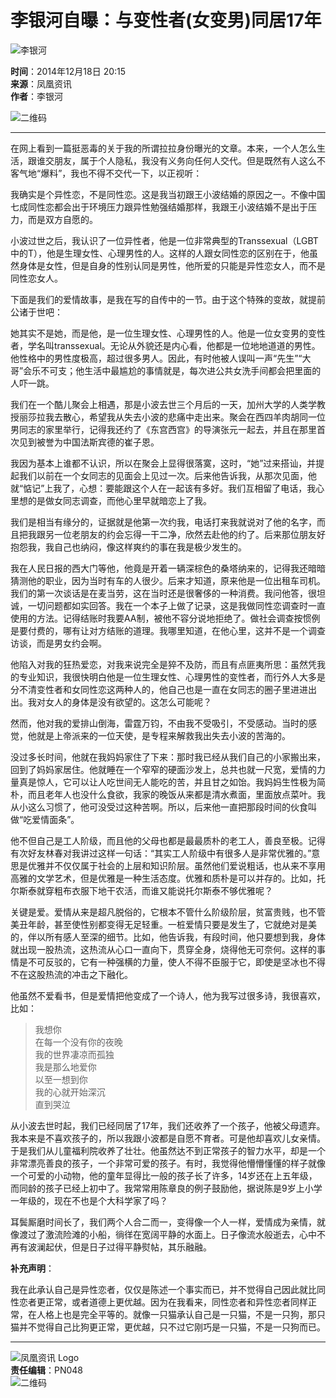 # 李银河自曝：与变性者(女变男)同居17年

![李银河](https://dolphin.deliver.ifeng.com/c?z=ifeng&la=0&si=2&ci=23&cg=22&c=29&or=232&l=728&bg=728&b=726&u=https://y0.ifengimg.com/34c4a1d78882290c/2012/0528/1x1.gif)

**时间**：2014年12月18日 20:15  
**来源**：凤凰资讯  
**作者**：李银河  

![二维码](http://h2.ifengimg.com/0f56ee67a4c375c2/2013/1106/indeccode.png)

---

在网上看到一篇挺恶毒的关于我的所谓拉拉身份曝光的文章。本来，一个人怎么生活，跟谁交朋友，属于个人隐私，我没有义务向任何人交代。但是既然有人这么不客气地“爆料”，我也不得不交代一下，以正视听：

我确实是个异性恋，不是同性恋。这是我当初跟王小波结婚的原因之一。不像中国七成同性恋都会出于环境压力跟异性勉强结婚那样，我跟王小波结婚不是出于压力，而是双方自愿的。

小波过世之后，我认识了一位异性者，他是一位非常典型的Transsexual（LGBT中的T），他是生理女性、心理男性的人。这样的人跟女同性恋的区别在于，他虽然身体是女性，但是自身的性别认同是男性，他所爱的只能是异性恋女人，而不是同性恋女人。

下面是我们的爱情故事，是我在写的自传中的一节。由于这个特殊的变故，就提前公诸于世吧：

她其实不是她，而是他，是一位生理女性、心理男性的人。他是一位女变男的变性者，学名叫transsexual。无论从外貌还是内心看，他都是一位地地道道的男性。他性格中的男性度极高，超过很多男人。因此，有时他被人误叫一声“先生”“大哥”会乐不可支；他生活中最尴尬的事情就是，每次进公共女洗手间都会把里面的人吓一跳。

我们在一个酷儿聚会上相遇，那是小波去世三个月后的一天，加州大学的人类学教授丽莎拉我去散心，希望我从失去小波的悲痛中走出来。聚会在西四羊肉胡同一位男同志的家里举行，记得我还约了《东宫西宫》的导演张元一起去，并且在那里首次见到被誉为中国法斯宾德的崔子恩。

我因为基本上谁都不认识，所以在聚会上显得很落寞，这时，“她”过来搭讪，并提起我们以前在一个女同志的见面会上见过一次。后来他告诉我，从那次见面，他就“惦记”上我了，心想：要能跟这个人在一起该有多好。我们互相留了电话，我心里想的是做女同志调查，而他心里早就暗恋上了我。

我们是相当有缘分的，证据就是他第一次约我，电话打来我就说对了他的名字，而且把我跟另一位老朋友的约会忘得一干二净，欣然去赴他的约了。后来那位朋友好抱怨我，我自己也纳闷，像这样爽约的事在我是极少发生的。

我在人民日报的西大门等他，他竟是开着一辆深棕色的桑塔纳来的，记得我还暗暗猜测他的职业，因为当时有车的人很少。后来才知道，原来他是一位出租车司机。我们的第一次谈话是在麦当劳，这在当时还是很奢侈的一种消费。我问他答，很坦诚，一切问题都如实回答。我在一个本子上做了记录，这是我做同性恋调查时一直使用的方法。记得结账时我要AA制，被他不容分说地拒绝了。做社会调查按惯例是要付费的，哪有让对方结账的道理。我哪里知道，在他心里，这并不是一个调查访谈，而是男女约会啊。

他陷入对我的狂热爱恋，对我来说完全是猝不及防，而且有点匪夷所思：虽然凭我的专业知识，我很快明白他是一位生理女性、心理男性的变性者，而行外人大多是分不清变性者和女同性恋这两种人的，他自己也是一直在女同志的圈子里进进出出。我对女人的身体是没有欲望的。这怎么可能呢？

然而，他对我的爱排山倒海，雷霆万钧，不由我不受吸引，不受感动。当时的感觉，他就是上帝派来的一位天使，是专程来解救我出失去小波的苦海的。

没过多长时间，他就在我妈妈家住了下来：那时我已经从我们自己的小家搬出来，回到了妈妈家居住。他就睡在一个窄窄的硬面沙发上，总共也就一尺宽，爱情的力量真是惊人，它可以让人吃世间无人能吃的苦，并且甘之如饴。我妈妈生性极为简朴，而且老年人也没什么食欲，我家的晚饭从来都是清水煮面，里面放点菜叶。我从小这么习惯了，他可没受过这种苦啊。所以，后来他一直把那段时间的伙食叫做“吃爱情面条”。

他不但自己是工人阶级，而且他的父母也都是最最质朴的老工人，善良至极。记得有次好友林春对我讲过这样一句话：“其实工人阶级中有很多人是非常优雅的。”意思是优雅并不仅仅属于社会的上层和知识阶层。虽然他们爱说粗话，也从来不享用高雅的文学艺术，但是优雅是一种生活态度。优雅和质朴是可以并存的。比如，托尔斯泰就穿粗布衣服下地干农活，而谁又能说托尔斯泰不够优雅呢？

关键是爱。爱情从来是超凡脱俗的，它根本不管什么阶级阶层，贫富贵贱，也不管美丑年龄，甚至使性别都变得无足轻重。一桩爱情只要是发生了，它就绝对是美的，伴以所有感人至深的细节。比如，他告诉我，有段时间，他只要想到我，身体就出现一股热流，这热流从心口一直向下，贯穿全身，烧得他无可奈何。这样的事情是不可反驳的，它有一种强横的力量，使人不得不臣服于它，即使是坚冰也不得不在这股热流的冲击之下融化。

他虽然不爱看书，但是爱情把他变成了一个诗人，他为我写过很多诗，我很喜欢，比如：

> 我想你  
> 在每一个没有你的夜晚  
> 我的世界凄凉而孤独  
> 我是那么地爱你  
> 以至一想到你  
> 我的心就开始深沉  
> 直到哭泣  

从小波去世时起，我们已经同居了17年，我们还收养了一个孩子，他被父母遗弃。我本来是不喜欢孩子的，所以我跟小波都是自愿不育者。可是他却喜欢儿女亲情。于是我们从儿童福利院收养了壮壮。他虽然达不到正常孩子的智力水平，却是一个非常漂亮善良的孩子，一个非常可爱的孩子。有时，我觉得他懵懵懂懂的样子就像一个可爱的小动物，他的童年显得比一般的孩子长了许多，14岁还在上五年级，而同龄的孩子已经上初中了。我常常用陈章良的例子鼓励他，据说陈是9岁上小学一年级的，现在不也是个大科学家了吗？

耳鬓厮磨时间长了，我们两个人合二而一，变得像一个人一样，爱情成为亲情，就像渡过了激流险滩的小船，徜徉在宽阔平静的水面上。日子像流水般逝去，心中不再有波澜起伏，但是日子过得平静熨帖，其乐融融。

**补充声明**：

我在此承认自己是异性恋者，仅仅是陈述一个事实而已，并不觉得自己因此就比同性恋者更正常，或者道德上更优越。因为在我看来，同性恋者和异性恋者同样正常，在人格上也是完全平等的。就像一只猫承认自己是一只猫，不是一只狗，那只猫并不觉得自己比狗更正常，更优越，只不过它刚巧是一只猫，不是一只狗而已。

---

![凤凰资讯 Logo](http://img.ifeng.com/page/Logo.gif)  
**责任编辑**：PN048  
![二维码](http://h2.ifengimg.com/0f56ee67a4c375c2/2013/1106/indeccode.png)